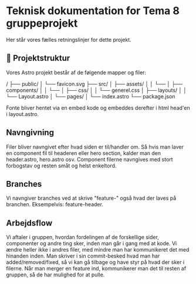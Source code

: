 # Teknisk dokumentation for Tema 8 gruppeprojekt

Her står vores fælles retningslinjer for dette projekt.

## 🚀 Projektstruktur

Vores Astro projekt består af de følgende mapper og filer:

/
├── public/
│ └── favicon.svg
├── src/
│ ├── assets/
│ │ └──
│ ├── components/
│ │ └──
│ ├── css/
│ │ └── generel.css
│ ├── layouts/
│ │ └── Layout.astro
│ └── pages/
│ └── index.astro
└── package.json

Fonte bliver hentet via en embed kode og embeddes derefter i html head'en i layout.astro.

## Navngivning

Filer bliver navngivet efter hvad siden er til/handler om. Så hvis man laver en component fil til headeren eller hero section, kalder man den header.astro, hero.astro osv.
Component filerne navngives med stort forbogstav og resten småt og helst enkeltord.

## Branches

Vi navngiver branches ved at skrive "feature-" også hvad der laves på branchen.
Eksempelvis: feature-header.

## Arbejdsflow

Vi aftaler i gruppen, hvordan fordelingen af de forskellige sider, componenter og andre ting sker, inden man går i gang med at kode. Vi ændre heller ikke i andres filer, med mindre man har kommunikeret det med hinanden inden. Man skriver i sin commit-besked hvad man har added/removed/fixed, så vi kan gå tilbage og have styr på hvad der sker i filerne.
Når man merger en feature ind, kommunikerer man det til resten af gruppen, så de har mulighed for at pulle.
